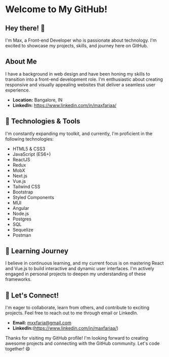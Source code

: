 # Welcome to My GitHub!

## Hey there! 👋

I'm Max, a Front-end Developer who is passionate about technology. I'm excited to showcase my projects, skills, and journey here on GitHub. 

## About Me

I have a background in web design and have been honing my skills to transition into a front-end development role. I'm enthusiastic about creating responsive and visually appealing websites that deliver a seamless user experience.

- **Location:** Bangalore, IN
- **LinkedIn:** https://www.linkedin.com/in/maxfariaa/

## 🔧 Technologies & Tools

I'm constantly expanding my toolkit, and currently, I'm proficient in the following technologies:

- HTML5 & CSS3
- JavaScript (ES6+)
- ReactJS
- Redux
- MobX
- Next.js
- Vue.js
- Tailwind CSS
- Bootstrap
- Styled Components
- MUI
- Angular
- Node.js
- Postgres
- SQL
- Sequelize
- Postman

## 🌱 Learning Journey

I believe in continuous learning, and my current focus is on mastering React and Vue.js to build interactive and dynamic user interfaces. I'm actively engaged in personal projects to deepen my understanding of these frameworks.


## 🤝 Let's Connect!

I'm eager to collaborate, learn from others, and contribute to exciting projects. Feel free to reach out to me through email or LinkedIn.

- **Email:** mxxfaria@gmail.com
- **LinkedIn:**(https://www.linkedin.com/in/maxfariaa/)

Thanks for visiting my GitHub profile! I'm looking forward to creating awesome projects and connecting with the GitHub community. Let's code together! 😄

<!---
max-faria/max-faria is a ✨ special ✨ repository because its `README.md` (this file) appears on your GitHub profile.
You can click the Preview link to take a look at your changes.
--->
